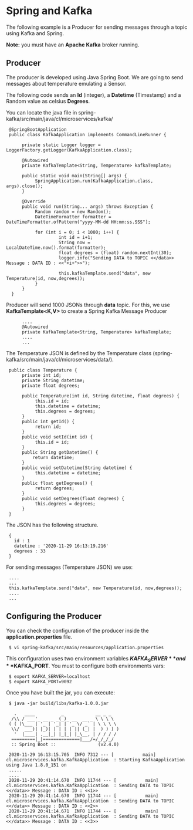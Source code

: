 # Spring and Kafka

The following example is a Producer for sending messages through a topic using Kafka and Spring.

**Note:** you must have an **Apache Kafka** broker running.

## Producer

The producer is developed using Java Spring Boot. We are going to send messages about temperature emulating a Sensor.

The following code sends an **Id** (integer), a **Datetime** (Timestamp) and a Random value as celsius **Degrees**. 

You can locate the java file in spring-kafka/src/main/java/cl/microservices/kafka/

     @SpringBootApplication
     public class KafkaApplication implements CommandLineRunner {

          private static Logger logger = LoggerFactory.getLogger(KafkaApplication.class);

          @Autowired
          private KafkaTemplate<String, Temperature> kafkaTemplate;

          public static void main(String[] args) {
               SpringApplication.run(KafkaApplication.class, args).close();
          }

          @Override
          public void run(String... args) throws Exception {
               Random random = new Random();
               DateTimeFormatter formatter = DateTimeFormatter.ofPattern("yyyy-MM-dd HH:mm:ss.SSS");

               for (int i = 0; i < 1000; i++) {
                        int id = i+1;
                        String now = LocalDateTime.now().format(formatter);
                        float degrees = (float) random.nextInt(30);
                        logger.info("Sending DATA to TOPIC <</data>> Message : DATA ID : <<"+i+">>");

                        this.kafkaTemplate.send("data", new Temperature(id, now,degrees));
               }
          }
      }

Producer will send 1000 JSONs through **data** topic. For this, we use **KafkaTemplate<K,V>** to create a Spring Kafka Message Producer 

     
          ....
          @Autowired
          private KafkaTemplate<String, Temperature> kafkaTemplate;
          ....
          ...

The Temperature JSON is defined by the Temperature class (spring-kafka/src/main/java/cl/microservices/data/).

     public class Temperature {
          private int id;
          private String datetime;
          private float degrees;

          public Temperature(int id, String datetime, float degrees) {
               this.id = id;
               this.datetime = datetime;
               this.degrees = degrees;
          }
          public int getId() {
               return id;
          }
          public void setId(int id) {
               this.id = id;
          }
          public String getDatetime() {
              return datetime;
          }
          public void setDatetime(String datetime) {
               this.datetime = datetime;
          }
          public float getDegrees() {
               return degrees;
          }
          public void setDegrees(float degrees) {
               this.degrees = degrees;
          }
     }

The JSON has the following structure.

     {
       id : 1
       datetime : '2020-11-29 16:13:19.216'
       degrees : 33
     }

For sending messages (Temperature JSON) we use:

     ....
     ...
     this.kafkaTemplate.send("data", new Temperature(id, now,degrees));
     ....
     ...

## Configuring the Producer

You can check the configuration of the producer inside the **application.properties** file.

     $ vi spring-kafka/src/main/resources/application.properties

This configuration uses two environment variables **$KAFKA_SERVER** and **$KAFKA_PORT**. You must to configure both environments vars:

     $ export KAFKA_SERVER=localhost
     $ export KAFKA_PORT=9092


Once you have built the jar, you can execute:

     $ java -jar build/libs/kafka-1.0.0.jar 

       .   ____          _            __ _ _
      /\\ / ___'_ __ _ _(_)_ __  __ _ \ \ \ \
     ( ( )\___ | '_ | '_| | '_ \/ _` | \ \ \ \
      \\/  ___)| |_)| | | | | || (_| |  ) ) ) )
       '  |____| .__|_| |_|_| |_\__, | / / / /
      =========|_|==============|___/=/_/_/_/
      :: Spring Boot ::                (v2.4.0)

     2020-11-29 16:13:15.705  INFO 7312 --- [           main] cl.microservices.kafka.KafkaApplication  : Starting KafkaApplication using Java 1.8.0_151 on 
     .....
     ....
     2020-11-29 20:41:14.670  INFO 11744 --- [           main] cl.microservices.kafka.KafkaApplication  : Sending DATA to TOPIC <</data>> Message : DATA ID : <<1>>
     2020-11-29 20:41:14.670  INFO 11744 --- [           main] cl.microservices.kafka.KafkaApplication  : Sending DATA to TOPIC <</data>> Message : DATA ID : <<2>>
     2020-11-29 20:41:14.671  INFO 11744 --- [           main] cl.microservices.kafka.KafkaApplication  : Sending DATA to TOPIC <</data>> Message : DATA ID : <<3>>
 
